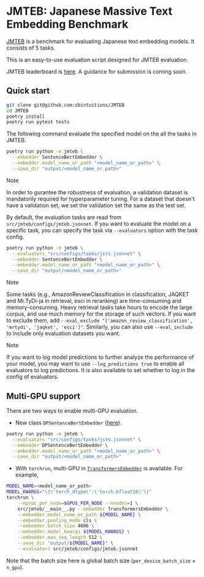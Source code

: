 # JMTEB: Japanese Massive Text Embedding Benchmark

[JMTEB](https://huggingface.co/datasets/sbintuitions/JMTEB) is a benchmark for evaluating Japanese text embedding models. It consists of 5 tasks.

This is an easy-to-use evaluation script designed for JMTEB evaluation.

JMTEB leaderboard is [here](leaderboard.md). A guidance for submission is coming soon.

## Quick start

```bash
git clone git@github.com:sbintuitions/JMTEB
cd JMTEB
poetry install
poetry run pytest tests
```

The following command evaluate the specified model on the all the tasks in JMTEB.

```bash
poetry run python -m jmteb \
  --embedder SentenceBertEmbedder \
  --embedder.model_name_or_path "<model_name_or_path>" \
  --save_dir "output/<model_name_or_path>"
```

> [!NOTE]
> In order to gurantee the robustness of evaluation, a validation dataset is mandatorily required for hyperparameter tuning.
> For a dataset that doesn't have a validation set, we set the validation set the same as the test set.

By default, the evaluation tasks are read from `src/jmteb/configs/jmteb.jsonnet`.
If you want to evaluate the model on a specific task, you can specify the task via `--evaluators` option with the task config.

```bash
poetry run python -m jmteb \
  --evaluators "src/configs/tasks/jsts.jsonnet" \
  --embedder SentenceBertEmbedder \
  --embedder.model_name_or_path "<model_name_or_path>" \
  --save_dir "output/<model_name_or_path>"
```

> [!NOTE]
> Some tasks (e.g., AmazonReviewClassification in classification, JAQKET and Mr.TyDi-ja in retrieval, esci in reranking) are time-consuming and memory-consuming. Heavy retrieval tasks take hours to encode the large corpus, and use much memory for the storage of such vectors. If you want to exclude them, add `--eval_exclude "['amazon_review_classification', 'mrtydi', 'jaqket', 'esci']"`. Similarly, you can also use `--eval_include` to include only evaluation datasets you want.

> [!NOTE]
> If you want to log model predictions to further analyze the performance of your model, you may want to use `--log_predictions true` to enable all evaluators to log predictions. It is also available to set whether to log in the config of evaluators.

## Multi-GPU support

There are two ways to enable multi-GPU evaluation.

* New class `DPSentenceBertEmbedder` ([here](src/jmteb/embedders/data_parallel_sbert_embedder.py)).

```bash
poetry run python -m jmteb \
  --evaluators "src/configs/tasks/jsts.jsonnet" \
  --embedder DPSentenceBertEmbedder \
  --embedder.model_name_or_path "<model_name_or_path>" \
  --save_dir "output/<model_name_or_path>"
```

* With `torchrun`, multi-GPU in [`TransformersEmbedder`](src/jmteb/embedders/transformers_embedder.py) is available. For example,

```bash
MODEL_NAME=<model_name_or_path>
MODEL_KWARGS="\{\'torch_dtype\':\'torch.bfloat16\'\}"
torchrun \
    --nproc_per_node=$GPUS_PER_NODE --nnodes=1 \
    src/jmteb/__main__.py --embedder TransformersEmbedder \
    --embedder.model_name_or_path ${MODEL_NAME} \
    --embedder.pooling_mode cls \
    --embedder.batch_size 4096 \
    --embedder.model_kwargs ${MODEL_KWARGS} \
    --embedder.max_seq_length 512 \
    --save_dir "output/${MODEL_NAME}" \
    --evaluators src/jmteb/configs/jmteb.jsonnet
```
Note that the batch size here is global batch size (`per_device_batch_size` × `n_gpu`).
